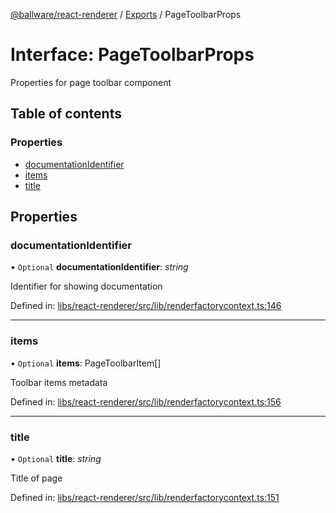 [@ballware/react-renderer](../README.md) / [Exports](../modules.md) / PageToolbarProps

# Interface: PageToolbarProps

Properties for page toolbar component

## Table of contents

### Properties

- [documentationIdentifier](pagetoolbarprops.md#documentationidentifier)
- [items](pagetoolbarprops.md#items)
- [title](pagetoolbarprops.md#title)

## Properties

### documentationIdentifier

• `Optional` **documentationIdentifier**: *string*

Identifier for showing documentation

Defined in: [libs/react-renderer/src/lib/renderfactorycontext.ts:146](https://github.com/ballware/ballware-client/blob/61bbbf8/libs/react-renderer/src/lib/renderfactorycontext.ts#L146)

___

### items

• `Optional` **items**: PageToolbarItem[]

Toolbar items metadata

Defined in: [libs/react-renderer/src/lib/renderfactorycontext.ts:156](https://github.com/ballware/ballware-client/blob/61bbbf8/libs/react-renderer/src/lib/renderfactorycontext.ts#L156)

___

### title

• `Optional` **title**: *string*

Title of page

Defined in: [libs/react-renderer/src/lib/renderfactorycontext.ts:151](https://github.com/ballware/ballware-client/blob/61bbbf8/libs/react-renderer/src/lib/renderfactorycontext.ts#L151)
